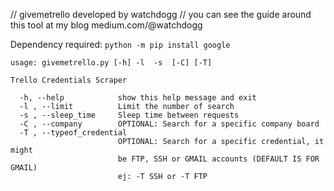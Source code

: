 // givemetrello developed by watchdogg
// you can see the guide around this tool at my blog medium.com/@watchdogg

Dependency required:
```python -m pip install google ```

```HELP:
usage: givemetrello.py [-h] -l  -s  [-C] [-T]

Trello Credentials Scraper

  -h, --help            show this help message and exit
  -l , --limit          Limit the number of search
  -s , --sleep_time     Sleep time between requests
  -C , --company        OPTIONAL: Search for a specific company board
  -T , --typeof_credential 
                        OPTIONAL: Search for a specific credential, it might
                        be FTP, SSH or GMAIL accounts (DEFAULT IS FOR GMAIL)
                        ej: -T SSH or -T FTP
```
